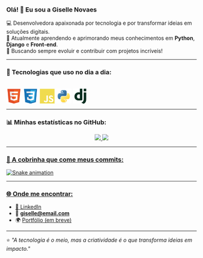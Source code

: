 ### Olá! 👋 Eu sou a Giselle Novaes  

💻 Desenvolvedora apaixonada por tecnologia e por transformar ideias em soluções digitais.  
🌱 Atualmente aprendendo e aprimorando meus conhecimentos em **Python**, **Django** e **Front-end**.  
🚀 Buscando sempre evoluir e contribuir com projetos incríveis!

---

### 🚀 Tecnologias que uso no dia a dia:
<div style="display: inline_block"><br>
  <img align="center" alt="HTML" height="40" width="40" src="https://raw.githubusercontent.com/devicons/devicon/master/icons/html5/html5-original.svg">
  <img align="center" alt="CSS" height="40" width="40" src="https://raw.githubusercontent.com/devicons/devicon/master/icons/css3/css3-original.svg">
  <img align="center" alt="JS" height="40" width="40" src="https://raw.githubusercontent.com/devicons/devicon/master/icons/javascript/javascript-plain.svg">
  <img align="center" alt="Python" height="40" width="40" src="https://raw.githubusercontent.com/devicons/devicon/master/icons/python/python-original.svg">
  <img align="center" alt="Django" height="40" width="40" src="https://raw.githubusercontent.com/devicons/devicon/master/icons/django/django-plain.svg">
</div>

---

### 📊 Minhas estatísticas no GitHub:
<div align="center">
  <a href="https://github.com/gisellenovaes">
  <img height="180em" src="https://github-readme-stats.vercel.app/api?username=gisellenovaes&show_icons=true&theme=tokyonight&include_all_commits=true&count_private=true"/>
  <img height="180em" src="https://github-readme-stats.vercel.app/api/top-langs/?username=gisellenovaes&layout=compact&langs_count=7&theme=tokyonight"/>
</div>

---

### 🐍 A cobrinha que come meus commits:
![Snake animation](https://github.com/gisellenovaes/gisellenovaes/blob/output/github-contribution-grid-snake.svg)

---

### 🌐 Onde me encontrar:
- 💼 [LinkedIn](https://www.linkedin.com/in/gisellenovaes)  
- 📧 **giselle@email.com**  
- 🌍 [Portfólio (em breve)]()

---

⭐️ _"A tecnologia é o meio, mas a criatividade é o que transforma ideias em impacto."_  
